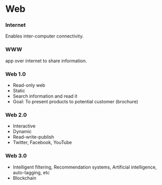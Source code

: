 # Web

### Internet

Enables inter-computer connectivity.

### WWW

app over internet to share information.

### Web 1.0

* Read-only web
* Static
* Search information and read it
* Goal: To present products to potential customer (brochure)

### Web 2.0

* Interactive
* Dynamic
* Read-write-publish
* Twitter, Facebook, YouTube

### Web 3.0

* Intelligent filtering, Recommendation systems, Artificial intelligence, auto-tagging, etc
* Blockchain
